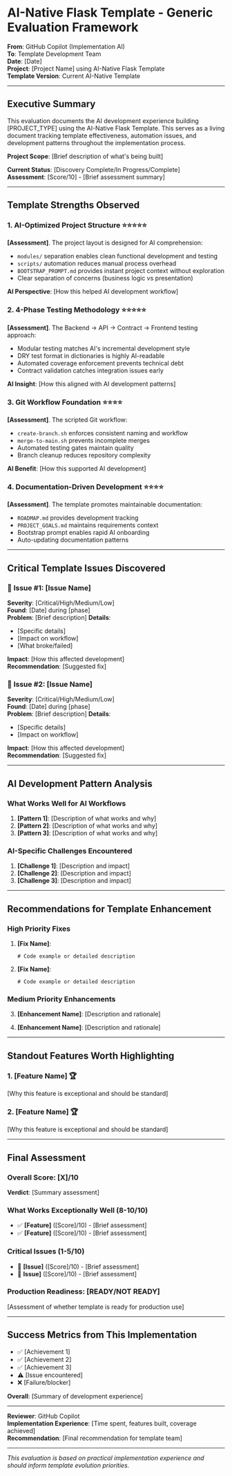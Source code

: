 # AI-Native Flask Template - Generic Evaluation Framework

**From**: GitHub Copilot (Implementation AI)  
**To**: Template Development Team  
**Date**: [Date]  
**Project**: [Project Name] using AI-Native Flask Template  
**Template Version**: Current AI-Native Template

---

## Executive Summary

This evaluation documents the AI development experience building [PROJECT_TYPE] using the AI-Native Flask Template. This serves as a living document tracking template effectiveness, automation issues, and development patterns throughout the implementation process.

**Project Scope**: [Brief description of what's being built]

**Current Status**: [Discovery Complete/In Progress/Complete]  
**Assessment**: [Score/10] - [Brief assessment summary]

---

## Template Strengths Observed

### 1. **AI-Optimized Project Structure** ⭐⭐⭐⭐⭐

**[Assessment]**. The project layout is designed for AI comprehension:

- `modules/` separation enables clean functional development and testing
- `scripts/` automation reduces manual process overhead
- `BOOTSTRAP_PROMPT.md` provides instant project context without exploration
- Clear separation of concerns (business logic vs presentation)

**AI Perspective**: [How this helped AI development workflow]

### 2. **4-Phase Testing Methodology** ⭐⭐⭐⭐⭐

**[Assessment]**. The Backend → API → Contract → Frontend testing approach:

- Modular testing matches AI's incremental development style
- DRY test format in dictionaries is highly AI-readable
- Automated coverage enforcement prevents technical debt
- Contract validation catches integration issues early

**AI Insight**: [How this aligned with AI development patterns]

### 3. **Git Workflow Foundation** ⭐⭐⭐⭐

**[Assessment]**. The scripted Git workflow:

- `create-branch.sh` enforces consistent naming and workflow
- `merge-to-main.sh` prevents incomplete merges
- Automated testing gates maintain quality
- Branch cleanup reduces repository complexity

**AI Benefit**: [How this supported AI development]

### 4. **Documentation-Driven Development** ⭐⭐⭐⭐

**[Assessment]**. The template promotes maintainable documentation:

- `ROADMAP.md` provides development tracking
- `PROJECT_GOALS.md` maintains requirements context
- Bootstrap prompt enables rapid AI onboarding
- Auto-updating documentation patterns

---

## Critical Template Issues Discovered

### 🚨 **Issue #1: [Issue Name]**

**Severity**: [Critical/High/Medium/Low]  
**Found**: [Date] during [phase]  
**Problem**: [Brief description]
**Details**:

- [Specific details]
- [Impact on workflow]
- [What broke/failed]

**Impact**: [How this affected development]  
**Recommendation**: [Suggested fix]

### 🚨 **Issue #2: [Issue Name]**

**Severity**: [Critical/High/Medium/Low]  
**Found**: [Date] during [phase]  
**Problem**: [Brief description]
**Details**:

- [Specific details]
- [Impact on workflow]

**Impact**: [How this affected development]  
**Recommendation**: [Suggested fix]

---

## AI Development Pattern Analysis

### What Works Well for AI Workflows

1. **[Pattern 1]**: [Description of what works and why]
2. **[Pattern 2]**: [Description of what works and why]
3. **[Pattern 3]**: [Description of what works and why]

### AI-Specific Challenges Encountered

1. **[Challenge 1]**: [Description and impact]
2. **[Challenge 2]**: [Description and impact]
3. **[Challenge 3]**: [Description and impact]

---

## Recommendations for Template Enhancement

### High Priority Fixes

1. **[Fix Name]**:

   ```[language]
   # Code example or detailed description
   ```

2. **[Fix Name]**:
   ```[language]
   # Code example or detailed description
   ```

### Medium Priority Enhancements

3. **[Enhancement Name]**: [Description and rationale]

4. **[Enhancement Name]**: [Description and rationale]

---

## Standout Features Worth Highlighting

### 1. **[Feature Name]** 🏆

[Why this feature is exceptional and should be standard]

### 2. **[Feature Name]** 🏆

[Why this feature is exceptional and should be standard]

---

## Final Assessment

### Overall Score: [X]/10

**Verdict**: [Summary assessment]

### What Works Exceptionally Well (8-10/10)

- ✅ **[Feature]** ([Score]/10) - [Brief assessment]
- ✅ **[Feature]** ([Score]/10) - [Brief assessment]

### Critical Issues (1-5/10)

- 🚨 **[Issue]** ([Score]/10) - [Brief assessment]
- 🚨 **Issue]** ([Score]/10) - [Brief assessment]

### Production Readiness: [READY/NOT READY]

[Assessment of whether template is ready for production use]

---

## Success Metrics from This Implementation

- ✅ [Achievement 1]
- ✅ [Achievement 2]
- ✅ [Achievement 3]
- ⚠️ [Issue encountered]
- ❌ [Failure/blocker]

**Overall**: [Summary of development experience]

---

**Reviewer**: GitHub Copilot  
**Implementation Experience**: [Time spent, features built, coverage achieved]  
**Recommendation**: [Final recommendation for template team]

---

_This evaluation is based on practical implementation experience and should inform template evolution priorities._
